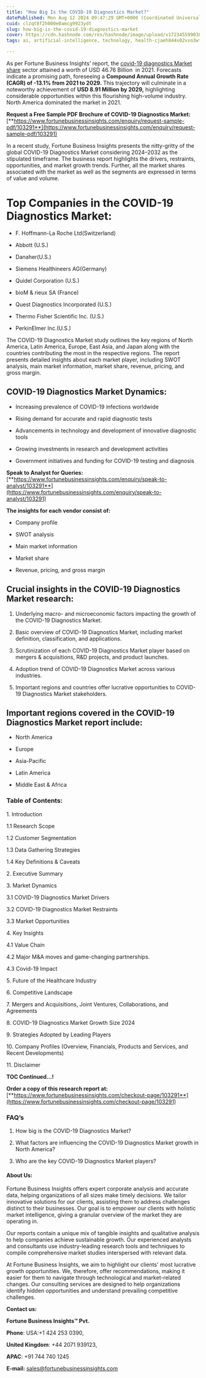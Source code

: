```yaml
---
title: "How Big Is the COVID-19 Diagnostics Market?"
datePublished: Mon Aug 12 2024 09:47:29 GMT+0000 (Coordinated Universal Time)
cuid: clzqt8f2h000e0amcg9923ydt
slug: how-big-is-the-covid-19-diagnostics-market
cover: https://cdn.hashnode.com/res/hashnode/image/upload/v1723455990380/addebdc2-9f1a-4093-b7e5-1df572a3af54.png
tags: ai, artificial-intelligence, technology, health-cjaeh844x02vvo3wtj5r2s75q, healthcare

---
```


As per Fortune Business Insights’ report, the [covid-19 diagnostics Market share](https://www.fortunebusinessinsights.com/covid-19-diagnostics-market-103291) sector attained a worth of USD 46.76 Billion  in 2021. Forecasts indicate a promising path, foreseeing a **Compound Annual Growth Rate (CAGR) of -13.1% from 2021 to 2029.** This trajectory will culminate in a noteworthy achievement of **USD 8.91 Million by 2029,** highlighting considerable opportunities within this flourishing high-volume industry. North America dominated the market in 2021.

**Request a Free Sample PDF Brochure of COVID-19 Diagnostics Market:** [**https://www.fortunebusinessinsights.com/enquiry/request-sample-pdf/103291**](https://www.fortunebusinessinsights.com/enquiry/request-sample-pdf/103291)

In a recent study, Fortune Business Insights presents the nitty-gritty of the global COVID-19 Diagnostics Market considering 2024–2032 as the stipulated timeframe. The business report highlights the drivers, restraints, opportunities, and market growth trends. Further, all the market shares associated with the market as well as the segments are expressed in terms of value and volume.

# **Top Companies in the COVID-19 Diagnostics Market:**

* F. Hoffmann-La Roche Ltd(Switzerland)
    
* Abbott (U.S.)
    
* Danaher(U.S.)
    
* Siemens Healthineers AG(Germany)
    
* Quidel Corporation (U.S.)
    
* bioM & rieux SA (France)
    
* Quest Diagnostics Incorporated (U.S.)
    
* Thermo Fisher Scientific Inc. (U.S.)
    
* PerkinElmer Inc.(U.S.)
    

The COVID-19 Diagnostics Market study outlines the key regions of North America, Latin America, Europe, East Asia, and Japan along with the countries contributing the most in the respective regions. The report presents detailed insights about each market player, including SWOT analysis, main market information, market share, revenue, pricing, and gross margin.

## COVID-19 Diagnostics Market **Dynamics**:

* Increasing prevalence of COVID-19 infections worldwide
    
* Rising demand for accurate and rapid diagnostic tests
    
* Advancements in technology and development of innovative diagnostic tools
    
* Growing investments in research and development activities
    
* Government initiatives and funding for COVID-19 testing and diagnosis
    

**Speak to Analyst for Queries:** [**https://www.fortunebusinessinsights.com/enquiry/speak-to-analyst/103291**](https://www.fortunebusinessinsights.com/enquiry/speak-to-analyst/103291)

**The insights for each vendor consist of:**

* Company profile
    
* SWOT analysis
    
* Main market information
    
* Market share
    
* Revenue, pricing, and gross margin
    

## **Crucial insights in the COVID-19 Diagnostics Market research:**

1. Underlying macro- and microeconomic factors impacting the growth of the COVID-19 Diagnostics Market.
    
2. Basic overview of COVID-19 Diagnostics Market, including market definition, classification, and applications.
    
3. Scrutinization of each COVID-19 Diagnostics Market player based on mergers & acquisitions, R&D projects, and product launches.
    
4. Adoption trend of COVID-19 Diagnostics Market across various industries.
    
5. Important regions and countries offer lucrative opportunities to COVID-19 Diagnostics Market stakeholders.
    

## **Important regions covered in the COVID-19 Diagnostics Market report include:**

* North America
    
* Europe
    
* Asia-Pacific
    
* Latin America
    
* Middle East & Africa
    

### **Table of Contents:**

1\. Introduction

1.1 Research Scope

1.2 Customer Segmentation

1.3 Data Gathering Strategies

1.4 Key Definitions & Caveats

2\. Executive Summary

3\. Market Dynamics

3.1 COVID-19 Diagnostics Market Drivers

3.2 COVID-19 Diagnostics Market Restraints

3.3 Market Opportunities

4\. Key Insights

4.1 Value Chain

4.2 Major M&A moves and game-changing partnerships.

4.3 Covid-19 Impact

5\. Future of the Healthcare Industry

6\. Competitive Landscape

7\. Mergers and Acquisitions, Joint Ventures, Collaborations, and Agreements

8\. COVID-19 Diagnostics Market Growth Size 2024

9\. Strategies Adopted by Leading Players

10\. Company Profiles (Overview, Financials, Products and Services, and Recent Developments)

11\. Disclaimer

**TOC Continued…!**

**Order a copy of this research report at:** [**https://www.fortunebusinessinsights.com/checkout-page/103291**](https://www.fortunebusinessinsights.com/checkout-page/103291)

### **FAQ’s**

1. How big is the COVID-19 Diagnostics Market?
    
2. What factors are influencing the COVID-19 Diagnostics Market growth in North America?
    
3. Who are the key COVID-19 Diagnostics Market players?
    

#### **About Us:**

Fortune Business Insights offers expert corporate analysis and accurate data, helping organizations of all sizes make timely decisions. We tailor innovative solutions for our clients, assisting them to address challenges distinct to their businesses. Our goal is to empower our clients with holistic market intelligence, giving a granular overview of the market they are operating in.

Our reports contain a unique mix of tangible insights and qualitative analysis to help companies achieve sustainable growth. Our experienced analysts and consultants use industry-leading research tools and techniques to compile comprehensive market studies interspersed with relevant data.

At Fortune Business Insights, we aim to highlight our clients' most lucrative growth opportunities. We, therefore, offer recommendations, making it easier for them to navigate through technological and market-related changes. Our consulting services are designed to help organizations identify hidden opportunities and understand prevailing competitive challenges.

**Contact us:**

**Fortune Business Insights™ Pvt.**

**Phone**: USA:+1 424 253 0390,

**United Kingdom**: +44 2071 939123,

**APAC**: +91 744 740 1245

**E-mail:** [sales@fortunebusinessinsights.com](mailto:sales@fortunebusinessinsights.com)